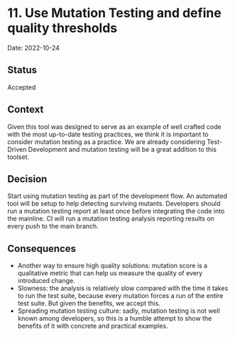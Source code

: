 # 11. Use Mutation Testing and define quality thresholds

Date: 2022-10-24

## Status

Accepted

## Context

Given this tool was designed to serve as an example of well crafted code with the most up-to-date testing practices,
we think it is important to consider mutation testing as a practice. We are already considering Test-Driven Development
and mutation testing will be a great addition to this toolset.

## Decision

Start using mutation testing as part of the development flow. An automated tool will be setup to help detecting
surviving mutants. Developers should run a mutation testing report at least once before integrating the code into the
mainline. CI will run a mutation testing analysis reporting results on every push to the main branch.

## Consequences

* Another way to ensure high quality solutions: mutation score is a qualitative metric that can help us measure the 
quality of every introduced change.
* Slowness: the analysis is relatively slow compared with the time it takes to run the test suite, because every 
mutation forces a run of the entire test suite. But given the benefits, we accept this.
* Spreading mutation testing culture: sadly, mutation testing is not well known among developers, so this is a humble
attempt to show the benefits of it with concrete and practical examples.
